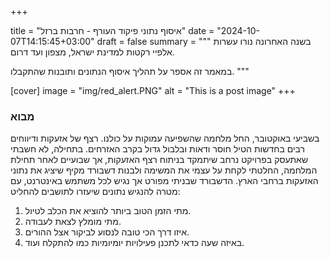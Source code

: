 +++

title = "איסוף נתוני פיקוד העורף - חרבות ברזל"
date = "2024-10-07T14:15:45+03:00"
draft = false
summary = """
בשנה האחרונה נורו עשרות אלפיי רקטות למדינת ישראל, מצפון ועד דרום.

במאמר זה אספר על תהליך איסוף הנתונים ותובנות שהתקבלו.
"""

[cover]
    image = "img/red_alert.PNG"
    alt = "This is a post image"
+++

### מבוא
בשביעי באוקטובר, החל מלחמה שהשפיעה עמוקות על כולנו. רצף של אזעקות ודיווחים רבים בחדשות הטיל חוסר ודאות ובלבול גדול בקרב האזרחים. בתחילה, לא חשבתי שאתעסק בפרויקט נרחב שיתמקד בניתוח רצף האזעקות, אך שבועיים לאחר תחילת המלחמה, החלטתי לקחת על עצמי את המשימה ולבנות דשבורד מקיף שיציג את נתוני האזעקות ברחבי הארץ. הדשבורד שבניתי מפורט אך נגיש לכל משתמש באינטרנט, עם מטרה להנגיש נתונים שיעזרו לתושבים להחליט:
1. מתי הזמן הטוב ביותר להוציא את הכלב לטיול.
2. מתי מומלץ לצאת לעבודה.
3. איזו דרך הכי טובה לנסוע לביקור אצל ההורים.
4. באיזה שעה כדאי לתכנן פעילויות יומיומיות כמו להתקלח ועוד.


 